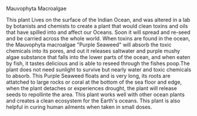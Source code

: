 

Mauvophyta Macroalgae

This plant Lives on the surface of the Indian Ocean, and was altered in a lab by botanists and chemists to create a plant that would clean toxins and oils
that have spilled into and affect our Oceans. Soon it will spread and re-seed and be carried across the whole world. When toxins are found in the ocean,
the Mauvophyta macroalgae "Purple Seaweed" will absorb the toxic chemicals into its pores, and out it releases saltwater and purple mushy algae substance that falls 
into the lower parts of the ocean, and when eaten by fish, it tastes delicious and is able to reseed through the fishes poop.The plant does not need
sunlight to survive but nearly water and toxic chemicals to absorb. 
This Purple Seaweed floats and is very long, its roots are attatched to large rocks or coral at the bottom of the sea floor and edge, when the
plant detaches or experiences drought, the plant will release seeds to repollinte the area.
This plant works well with other ocean plants and creates a clean ecosystem for the Earth's oceans.
This plant is also helpful  in curing human ailments when taken in small doses.
